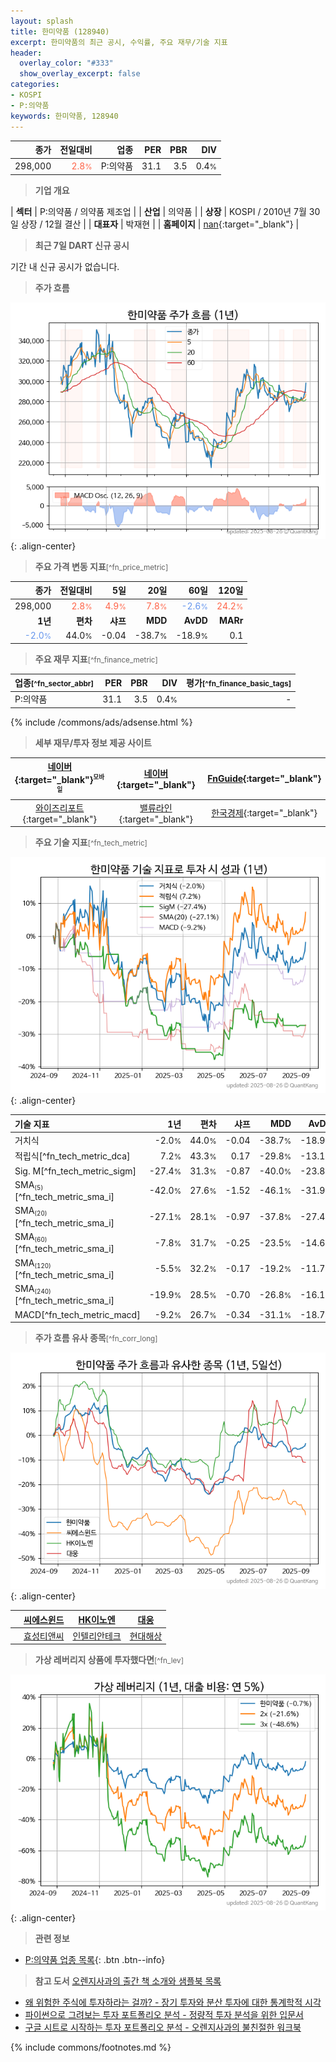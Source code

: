```yaml
---
layout: splash
title: 한미약품 (128940)
excerpt: 한미약품의 최근 공시, 수익률, 주요 재무/기술 지표
header:
  overlay_color: "#333"
  show_overlay_excerpt: false
categories:
- KOSPI
- P:의약품
keywords: 한미약품, 128940
---
```


| **종가** | **전일대비** | **업종** | **PER** | **PBR** | **DIV** |
| -------: | -----------: | -------: | ------: | ------: | ------: |
| 298,000 | <span style="color: tomato">2.8<small>%</small></span> | P:의약품 | 31.1 | 3.5 | 0.4<small>%</small> |

<!-- more -->


> **기업 개요**<a id="company"></a>

| <span style="white-space:nowrap;">**섹터**</span> | P:의약품 / 의약품 제조업 |
| <span style="white-space:nowrap;">**산업**</span> | 의약품 |
| <span style="white-space:nowrap;">**상장**</span> | KOSPI / 2010년 7월 30일 상장 / 12월 결산 |
| <span style="white-space:nowrap;">**대표자**</span> | 박재현 |
| <span style="white-space:nowrap;">**홈페이지**</span> | [nan](nan){:target="_blank"} |


> **최근 7일 DART 신규 공시**<a id="dart"></a>

기간 내 신규 공시가 없습니다.


> **주가 흐름**<a id="price"></a>

![128940](/stock/images/128940.png){: .align-center}


> **주요 가격 변동 지표**<small>[^fn_price_metric]</small>

| **종가** | **전일대비** | **5일** | **20일** | **60일** | **120일** |
| -------: | -----------: | ------: | -------: | -------: | --------: |
| 298,000 | <span style="color: tomato">2.8<small>%</small></span> | <span style="color: tomato">4.9<small>%</small></span> | <span style="color: tomato">7.8<small>%</small></span> | <span style="color: cornflowerblue">-2.6<small>%</small></span> | <span style="color: tomato">24.2<small>%</small></span> |
| **1년** | **편차** | **샤프** | **MDD** | **AvDD** | **MARr** |
| <span style="color: cornflowerblue">-2.0<small>%</small></span> | 44.0<small>%</small> | -0.04 | -38.7<small>%</small> | -18.9<small>%</small> | 0.1 |


> **주요 재무 지표**<small>[^fn_finance_metric]</small>

| **업종**<small>[^fn_sector_abbr]</small> | **PER** | **PBR** | **DIV** | **평가**<small>[^fn_finance_basic_tags]</small> |
| :--------------------------------------- | ------: | ------: | ------: | ----------------------------------------------: |
| P:의약품 | 31.1 | 3.5 | 0.4<small>%</small> | - |



{% include /commons/ads/adsense.html %}

> **세부 재무/투자 정보 제공 사이트**

| [네이버](https://m.stock.naver.com/domestic/stock/128940/finance/summary){:target="_blank"}<sup><small>모바일</small></sup> | [네이버](https://finance.naver.com/item/coinfo.naver?code=128940){:target="_blank"} | [FnGuide](https://comp.fnguide.com/SVO2/ASP/SVD_Invest.asp?gicode=A128940&MenuYn=Y){:target="_blank"} |
| :---: | :---: | :---: |
| [와이즈리포트](https://comp.wisereport.co.kr/company/c1040001.aspx?cmp_cd=128940){:target="_blank"} | [밸류라인](https://www.valueline.co.kr/finance/summary/128940){:target="_blank"} | [한국경제](https://markets.hankyung.com/stock/128940/financial-summary){:target="_blank"} |


> **주요 기술 지표**<small>[^fn_tech_metric]</small>


![128940](/stock/images/128940_tech.png){: .align-center}

| **기술 지표** | **1년** | **편차** | **샤프** | **MDD** | **AvDD** |
| :------------ | ------: | -----------: | -------: | ------: | -------: |
| 거치식 | -2.0<small>%</small> | 44.0<small>%</small> | -0.04 | -38.7<small>%</small> | -18.9<small>%</small> |
| 적립식[^fn_tech_metric_dca] | 7.2<small>%</small> | 43.3<small>%</small> | 0.17 | -29.8<small>%</small> | -13.1<small>%</small> |
| Sig. M[^fn_tech_metric_sigm] | -27.4<small>%</small> | 31.3<small>%</small> | -0.87 | -40.0<small>%</small> | -23.8<small>%</small> |
| SMA<small><sub>(5)</sub></small>[^fn_tech_metric_sma_i] | -42.0<small>%</small> | 27.6<small>%</small> | -1.52 | -46.1<small>%</small> | -31.9<small>%</small> |
| SMA<small><sub>(20)</sub></small>[^fn_tech_metric_sma_i] | -27.1<small>%</small> | 28.1<small>%</small> | -0.97 | -37.8<small>%</small> | -27.4<small>%</small> |
| SMA<small><sub>(60)</sub></small>[^fn_tech_metric_sma_i] | -7.8<small>%</small> | 31.7<small>%</small> | -0.25 | -23.5<small>%</small> | -14.6<small>%</small> |
| SMA<small><sub>(120)</sub></small>[^fn_tech_metric_sma_i] | -5.5<small>%</small> | 32.2<small>%</small> | -0.17 | -19.2<small>%</small> | -11.7<small>%</small> |
| SMA<small><sub>(240)</sub></small>[^fn_tech_metric_sma_i] | -19.9<small>%</small> | 28.5<small>%</small> | -0.70 | -26.8<small>%</small> | -16.1<small>%</small> |
| MACD[^fn_tech_metric_macd] | -9.2<small>%</small> | 26.7<small>%</small> | -0.34 | -31.1<small>%</small> | -18.7<small>%</small> |


> **주가 흐름 유사 종목**<a id="corr"></a><small>[^fn_corr_long]</small>

![128940](/stock/images/128940_corr.png){: .align-center}

|       | [씨에스윈드](/112610/) | [HK이노엔](/195940/) | [대웅](/003090/) |
| :---: | :------------------------------------: | :------------------------------------: | :------------------------------------: |
|       | [효성티앤씨](/298020/) | [인텔리안테크](/189300/) | [현대해상](/001450/) |


> **가상 레버리지 상품에 투자했다면**<a id="2x"></a><small>[^fn_lev]</small>

![128940](/stock/images/128940_2x.png){: .align-center}


> **관련 정보**

- [P:의약품 업종 목록](/stats/sector/kospi_업종_의약품_종목/){: .btn .btn--info}

> **참고 도서** [오렌지사과의 출간 책 소개와 샘플북 목록](https://kongdori.tistory.com/691)

- [왜 위험한 주식에 투자하라는 걸까? - 장기 투자와 분산 투자에 대한 통계학적 시각](https://kongdori.tistory.com/421)
- [파이썬으로 그려보는 투자 포트폴리오 분석  - 정량적 투자 분석을 위한 입문서](https://kongdori.tistory.com/643)
- [구글 시트로 시작하는 투자 포트폴리오 분석 - 오렌지사과의 불친절한 워크북](https://kongdori.tistory.com/449)


{% include commons/footnotes.md %}